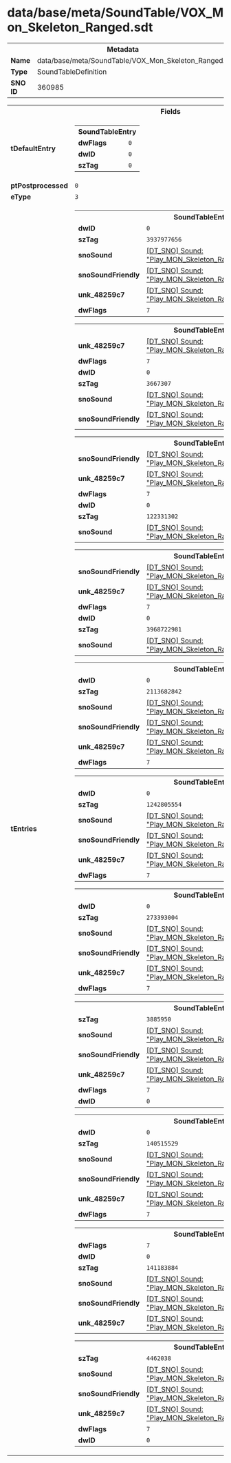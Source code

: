<h1>data/base/meta/SoundTable/VOX_Mon_Skeleton_Ranged.sdt</h1><table><tr><th colspan="100%">Metadata</th></tr><tr><td><b>Name</b></td><td>data/base/meta/SoundTable/VOX_Mon_Skeleton_Ranged.sdt</td></tr><tr><td><b>Type</b></td><td>SoundTableDefinition</td></tr><tr><td><b>SNO ID</b></td><td>360985</td></tr></table>

<table><tr><th colspan="100%">Fields</th></tr><tr><td><b>tDefaultEntry</b></td><td><table><tr><th colspan="100%">SoundTableEntry</th></tr><tr><td><b>dwFlags</b></td><td><code>0</code></td></tr><tr><td><b>dwID</b></td><td><code>0</code></td></tr><tr><td><b>szTag</b></td><td><code>0</code></td></tr></table>

</td></tr><tr><td><b>ptPostprocessed</b></td><td><code>0</code></td></tr><tr><td><b>eType</b></td><td><code>3</code></td></tr><tr><td><b>tEntries</b></td><td><table><tr><th colspan="100%">SoundTableEntry</th></tr><tr><td><b>dwID</b></td><td><code>0</code></td></tr><tr><td><b>szTag</b></td><td><code>3937977656</code></td></tr><tr><td><b>snoSound</b></td><td><a href="..\Sound\Play_MON_Skeleton_Ranged_VOX_Attack_3P.snd">[DT_SNO] Sound: "Play_MON_Skeleton_Ranged_VOX_Attack_3P"</a></td></tr><tr><td><b>snoSoundFriendly</b></td><td><a href="..\Sound\Play_MON_Skeleton_Ranged_VOX_Attack_3P.snd">[DT_SNO] Sound: "Play_MON_Skeleton_Ranged_VOX_Attack_3P"</a></td></tr><tr><td><b>unk_48259c7</b></td><td><a href="..\Sound\Play_MON_Skeleton_Ranged_VOX_Attack_3P.snd">[DT_SNO] Sound: "Play_MON_Skeleton_Ranged_VOX_Attack_3P"</a></td></tr><tr><td><b>dwFlags</b></td><td><code>7</code></td></tr></table>


<table><tr><th colspan="100%">SoundTableEntry</th></tr><tr><td><b>unk_48259c7</b></td><td><a href="..\Sound\Play_MON_Skeleton_Ranged_VOX_Omnicast_3P.snd">[DT_SNO] Sound: "Play_MON_Skeleton_Ranged_VOX_Omnicast_3P"</a></td></tr><tr><td><b>dwFlags</b></td><td><code>7</code></td></tr><tr><td><b>dwID</b></td><td><code>0</code></td></tr><tr><td><b>szTag</b></td><td><code>3667307</code></td></tr><tr><td><b>snoSound</b></td><td><a href="..\Sound\Play_MON_Skeleton_Ranged_VOX_Omnicast_3P.snd">[DT_SNO] Sound: "Play_MON_Skeleton_Ranged_VOX_Omnicast_3P"</a></td></tr><tr><td><b>snoSoundFriendly</b></td><td><a href="..\Sound\Play_MON_Skeleton_Ranged_VOX_Omnicast_3P.snd">[DT_SNO] Sound: "Play_MON_Skeleton_Ranged_VOX_Omnicast_3P"</a></td></tr></table>


<table><tr><th colspan="100%">SoundTableEntry</th></tr><tr><td><b>snoSoundFriendly</b></td><td><a href="..\Sound\Play_MON_Skeleton_Ranged_VOX_Death_3P.snd">[DT_SNO] Sound: "Play_MON_Skeleton_Ranged_VOX_Death_3P"</a></td></tr><tr><td><b>unk_48259c7</b></td><td><a href="..\Sound\Play_MON_Skeleton_Ranged_VOX_Death_3P.snd">[DT_SNO] Sound: "Play_MON_Skeleton_Ranged_VOX_Death_3P"</a></td></tr><tr><td><b>dwFlags</b></td><td><code>7</code></td></tr><tr><td><b>dwID</b></td><td><code>0</code></td></tr><tr><td><b>szTag</b></td><td><code>122331302</code></td></tr><tr><td><b>snoSound</b></td><td><a href="..\Sound\Play_MON_Skeleton_Ranged_VOX_Death_3P.snd">[DT_SNO] Sound: "Play_MON_Skeleton_Ranged_VOX_Death_3P"</a></td></tr></table>


<table><tr><th colspan="100%">SoundTableEntry</th></tr><tr><td><b>snoSoundFriendly</b></td><td><a href="..\Sound\Play_MON_Skeleton_Ranged_VOX_GetHit_3P.snd">[DT_SNO] Sound: "Play_MON_Skeleton_Ranged_VOX_GetHit_3P"</a></td></tr><tr><td><b>unk_48259c7</b></td><td><a href="..\Sound\Play_MON_Skeleton_Ranged_VOX_GetHit_3P.snd">[DT_SNO] Sound: "Play_MON_Skeleton_Ranged_VOX_GetHit_3P"</a></td></tr><tr><td><b>dwFlags</b></td><td><code>7</code></td></tr><tr><td><b>dwID</b></td><td><code>0</code></td></tr><tr><td><b>szTag</b></td><td><code>3968722981</code></td></tr><tr><td><b>snoSound</b></td><td><a href="..\Sound\Play_MON_Skeleton_Ranged_VOX_GetHit_3P.snd">[DT_SNO] Sound: "Play_MON_Skeleton_Ranged_VOX_GetHit_3P"</a></td></tr></table>


<table><tr><th colspan="100%">SoundTableEntry</th></tr><tr><td><b>dwID</b></td><td><code>0</code></td></tr><tr><td><b>szTag</b></td><td><code>2113682842</code></td></tr><tr><td><b>snoSound</b></td><td><a href="..\Sound\Play_MON_Skeleton_Ranged_VOX_GetHit_Medium_3P.snd">[DT_SNO] Sound: "Play_MON_Skeleton_Ranged_VOX_GetHit_Medium_3P"</a></td></tr><tr><td><b>snoSoundFriendly</b></td><td><a href="..\Sound\Play_MON_Skeleton_Ranged_VOX_GetHit_Medium_3P.snd">[DT_SNO] Sound: "Play_MON_Skeleton_Ranged_VOX_GetHit_Medium_3P"</a></td></tr><tr><td><b>unk_48259c7</b></td><td><a href="..\Sound\Play_MON_Skeleton_Ranged_VOX_GetHit_Medium_3P.snd">[DT_SNO] Sound: "Play_MON_Skeleton_Ranged_VOX_GetHit_Medium_3P"</a></td></tr><tr><td><b>dwFlags</b></td><td><code>7</code></td></tr></table>


<table><tr><th colspan="100%">SoundTableEntry</th></tr><tr><td><b>dwID</b></td><td><code>0</code></td></tr><tr><td><b>szTag</b></td><td><code>1242805554</code></td></tr><tr><td><b>snoSound</b></td><td><a href="..\Sound\Play_MON_Skeleton_Ranged_VOX_GetHit_Small_3P.snd">[DT_SNO] Sound: "Play_MON_Skeleton_Ranged_VOX_GetHit_Small_3P"</a></td></tr><tr><td><b>snoSoundFriendly</b></td><td><a href="..\Sound\Play_MON_Skeleton_Ranged_VOX_GetHit_Small_3P.snd">[DT_SNO] Sound: "Play_MON_Skeleton_Ranged_VOX_GetHit_Small_3P"</a></td></tr><tr><td><b>unk_48259c7</b></td><td><a href="..\Sound\Play_MON_Skeleton_Ranged_VOX_GetHit_Small_3P.snd">[DT_SNO] Sound: "Play_MON_Skeleton_Ranged_VOX_GetHit_Small_3P"</a></td></tr><tr><td><b>dwFlags</b></td><td><code>7</code></td></tr></table>


<table><tr><th colspan="100%">SoundTableEntry</th></tr><tr><td><b>dwID</b></td><td><code>0</code></td></tr><tr><td><b>szTag</b></td><td><code>273393004</code></td></tr><tr><td><b>snoSound</b></td><td><a href="..\Sound\Play_MON_Skeleton_Ranged_VOX_GetHit_3P.snd">[DT_SNO] Sound: "Play_MON_Skeleton_Ranged_VOX_GetHit_3P"</a></td></tr><tr><td><b>snoSoundFriendly</b></td><td><a href="..\Sound\Play_MON_Skeleton_Ranged_VOX_GetHit_3P.snd">[DT_SNO] Sound: "Play_MON_Skeleton_Ranged_VOX_GetHit_3P"</a></td></tr><tr><td><b>unk_48259c7</b></td><td><a href="..\Sound\Play_MON_Skeleton_Ranged_VOX_GetHit_3P.snd">[DT_SNO] Sound: "Play_MON_Skeleton_Ranged_VOX_GetHit_3P"</a></td></tr><tr><td><b>dwFlags</b></td><td><code>7</code></td></tr></table>


<table><tr><th colspan="100%">SoundTableEntry</th></tr><tr><td><b>szTag</b></td><td><code>3885950</code></td></tr><tr><td><b>snoSound</b></td><td><a href="..\Sound\Play_MON_Skeleton_Ranged_VOX_Idle_3P.snd">[DT_SNO] Sound: "Play_MON_Skeleton_Ranged_VOX_Idle_3P"</a></td></tr><tr><td><b>snoSoundFriendly</b></td><td><a href="..\Sound\Play_MON_Skeleton_Ranged_VOX_Idle_3P.snd">[DT_SNO] Sound: "Play_MON_Skeleton_Ranged_VOX_Idle_3P"</a></td></tr><tr><td><b>unk_48259c7</b></td><td><a href="..\Sound\Play_MON_Skeleton_Ranged_VOX_Idle_3P.snd">[DT_SNO] Sound: "Play_MON_Skeleton_Ranged_VOX_Idle_3P"</a></td></tr><tr><td><b>dwFlags</b></td><td><code>7</code></td></tr><tr><td><b>dwID</b></td><td><code>0</code></td></tr></table>


<table><tr><th colspan="100%">SoundTableEntry</th></tr><tr><td><b>dwID</b></td><td><code>0</code></td></tr><tr><td><b>szTag</b></td><td><code>140515529</code></td></tr><tr><td><b>snoSound</b></td><td><a href="..\Sound\Play_MON_Skeleton_Ranged_VOX_Spawn_3P.snd">[DT_SNO] Sound: "Play_MON_Skeleton_Ranged_VOX_Spawn_3P"</a></td></tr><tr><td><b>snoSoundFriendly</b></td><td><a href="..\Sound\Play_MON_Skeleton_Ranged_VOX_Spawn_3P.snd">[DT_SNO] Sound: "Play_MON_Skeleton_Ranged_VOX_Spawn_3P"</a></td></tr><tr><td><b>unk_48259c7</b></td><td><a href="..\Sound\Play_MON_Skeleton_Ranged_VOX_Spawn_3P.snd">[DT_SNO] Sound: "Play_MON_Skeleton_Ranged_VOX_Spawn_3P"</a></td></tr><tr><td><b>dwFlags</b></td><td><code>7</code></td></tr></table>


<table><tr><th colspan="100%">SoundTableEntry</th></tr><tr><td><b>dwFlags</b></td><td><code>7</code></td></tr><tr><td><b>dwID</b></td><td><code>0</code></td></tr><tr><td><b>szTag</b></td><td><code>141183884</code></td></tr><tr><td><b>snoSound</b></td><td><a href="..\Sound\Play_MON_Skeleton_Ranged_VOX_Taunt_3P.snd">[DT_SNO] Sound: "Play_MON_Skeleton_Ranged_VOX_Taunt_3P"</a></td></tr><tr><td><b>snoSoundFriendly</b></td><td><a href="..\Sound\Play_MON_Skeleton_Ranged_VOX_Taunt_3P.snd">[DT_SNO] Sound: "Play_MON_Skeleton_Ranged_VOX_Taunt_3P"</a></td></tr><tr><td><b>unk_48259c7</b></td><td><a href="..\Sound\Play_MON_Skeleton_Ranged_VOX_Taunt_3P.snd">[DT_SNO] Sound: "Play_MON_Skeleton_Ranged_VOX_Taunt_3P"</a></td></tr></table>


<table><tr><th colspan="100%">SoundTableEntry</th></tr><tr><td><b>szTag</b></td><td><code>4462038</code></td></tr><tr><td><b>snoSound</b></td><td><a href="..\Sound\Play_MON_Skeleton_Ranged_VOX_Idle_Distant_3P.snd">[DT_SNO] Sound: "Play_MON_Skeleton_Ranged_VOX_Idle_Distant_3P"</a></td></tr><tr><td><b>snoSoundFriendly</b></td><td><a href="..\Sound\Play_MON_Skeleton_Ranged_VOX_Idle_Distant_3P.snd">[DT_SNO] Sound: "Play_MON_Skeleton_Ranged_VOX_Idle_Distant_3P"</a></td></tr><tr><td><b>unk_48259c7</b></td><td><a href="..\Sound\Play_MON_Skeleton_Ranged_VOX_Idle_Distant_3P.snd">[DT_SNO] Sound: "Play_MON_Skeleton_Ranged_VOX_Idle_Distant_3P"</a></td></tr><tr><td><b>dwFlags</b></td><td><code>7</code></td></tr><tr><td><b>dwID</b></td><td><code>0</code></td></tr></table>


</td></tr></table>


